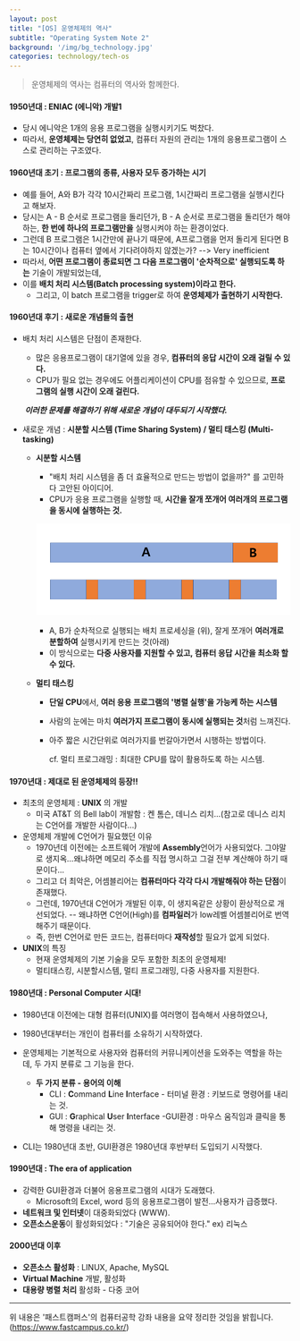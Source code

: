 ```yaml
---
layout: post
title: "[OS] 운영체제의 역사"
subtitle: "Operating System Note 2"
background: '/img/bg_technology.jpg'
categories: technology/tech-os
---
```



> 운영체제의 역사는 컴퓨터의 역사와 함께한다.

#### 1950년대 : ENIAC (에니악) 개발1

- 당시 에니악은 1개의 응용 프로그램을 실행시키기도 벅찼다. 
- 따라서, **운영체제는 당연히 없었고**, 컴퓨터 자원의 관리는 1개의 응용프로그램이 스스로 관리하는 구조였다.



#### 1960년대 초기 : 프로그램의 종류, 사용자 모두 증가하는 시기

- 예를 들어, A와 B가 각각 10시간짜리 프로그램, 1시간짜리 프로그램을 실행시킨다고 해보자.
- 당시는 A - B 순서로 프로그램을 돌리던가, B - A 순서로 프로그램을 돌리던가 해야 하는, **한 번에 하나의 프로그램만을** 실행시켜야 하는 환경이었다.
- 그런데 B 프로그램은 1시간만에 끝나기 때문에, A프로그램을 먼저 돌리게 된다면 B는 10시간이나 컴퓨터 옆에서 기다려야하지 않겠는가? --> Very inefficient
- 따라서, **어떤 프로그램이 종료되면 그 다음 프로그램이 '순차적으로' 실행되도록 하는** 기술이 개발되었는데,
- 이를 **배치 처리 시스템(Batch processing system)이라고 한다.**
  - 그리고, 이 batch 프로그램을 trigger로 하여 **운영체제가 출현하기 시작한다.**



#### 1960년대 후기 : 새로운 개념들의 출현

- 배치 처리 시스템은 단점이 존재한다.

  - 많은 응용프로그램이 대기열에 있을 경우, **컴퓨터의 응답 시간이 오래 걸릴 수 있다.**
  - CPU가 필요 없는 경우에도 어플리케이션이 CPU를 점유할 수 있으므로, **프로그램의 실행 시간이 오래 걸린다.**

  

  ​	***이러한 문제를 해결하기 위해 새로운 개념이 대두되기 시작했다.***



- 새로운 개념 : **시분할 시스템 (Time Sharing System)  / 멀티 태스킹 (Multi-tasking)**

  - **시분할 시스템**
    - "배치 처리 시스템을 좀 더 효율적으로 만드는 방법이 없을까?" 를 고민하다 고안된 아이디어.
    - CPU가 응용 프로그램을 실행할 때, **시간을 잘개 쪼개어 여러개의 프로그램을 동시에 실행하는 것.**

    ![image_1](https://github.com/Sol-cito/OS/blob/main/img/Note2_1.png?raw=true)

    - A, B가 순차적으로 실행되는 배치 프로세싱을 (위), 잘게 쪼개어 **여러개로 분할하여** 실행시키게 만드는 것(아래)
    - 이 방식으로는 **다중 사용자를 지원할 수 있고, 컴퓨터 응답 시간을 최소화 할 수 있다.**

  - **멀티 태스킹**

    - **단일 CPU**에서, **여러 응용 프로그램의 '병렬 실행'을 가능케 하는 시스템**

    - 사람의 눈에는 마치 **여러가지 프로그램이 동시에 실행되는 것**처럼 느껴진다.

    - 아주 짧은 시간단위로 여러가지를 번갈아가면서 시행하는 방법이다.

      cf. 멀티 프로그래밍 : 최대한 CPU를 많이 활용하도록 하는 시스템.

      

#### 1970년대 : 제대로 된 운영체제의 등장!!

- 최초의 운영체제 : **UNIX** 의 개발 
  - 미국 AT&T 의 Bell lab이 개발함 : 켄 톰슨, 데니스 리치...(참고로 데니스 리치는 C언어를 개발한 사람이다...)
- 운영체제 개발에 C언어가 필요했던 이유 
  - 1970년데 이전에는 소프트웨어 개발에 **Assembly**언어가 사용되었다. 그야말로 생지옥...왜냐하면 메모리 주소를 직접 명시하고 그걸 전부 계산해야 하기 때문이다...
  - 그리고 더 최악은, 어셈블리어는 **컴퓨터마다 각각 다시 개발해줘야 하는 단점**이 존재했다.
  - 그런데, 1970년대 C언어가 개발된 이후, 이 생지옥같은 상황이 환상적으로 개선되었다. -- 왜냐하면 C언어(High)를 **컴파일러**가 low레벨 어셈블리어로 번역해주기 때문이다.
  - 즉, 한번 C언어로 만든 코드는, 컴퓨터마다 **재작성**할 필요가 없게 되었다.
- **UNIX**의 특징
  - 현재 운영체제의 기본 기술을 모두 포함한 최초의 운영체제!
  - 멀티태스킹, 시분할시스템, 멀티 프로그래밍, 다중 사용자를 지원한다.



#### 1980년대 : Personal Computer 시대!

- 1980년대 이전에는 대형 컴퓨터(UNIX)를 여러명이 접속해서 사용하였으나,
- 1980년대부터는 개인이 컴퓨터를 소유하기 시작하였다.
- 운영체제는 기본적으로 사용자와 컴퓨터의 커뮤니케이션을 도와주는 역할을 하는데, 두 가지 분류로 그 기능을 한다.
  - **두 가지 분류 - 용어의 이해**
    - CLI : **C**ommand **L**ine **I**nterface - 터미널 환경 : 키보드로 명령어를 내리는 것.
    - GUI : **G**raphical **U**ser **I**nterface  -GUI환경 : 마우스 움직임과 클릭을 통해 명령을 내리는 것.

- CLI는 1980년대 초반, GUI환경은 1980년대 후반부터 도입되기 시작했다.



#### 1990년대 : The era of application

- 강력한 GUI환경과 더불어 응용프로그램의 시대가 도래했다.
  - Microsoft의 Excel, word 등의 응용프로그램이 발전...사용자가 급증했다.
- **네트워크 및 인터넷**이 대중화되었다 (WWW).
- **오픈소스운동**이 활성화되었다 : "기술은 공유되어야 한다." ex) 리눅스



#### 2000년대 이후 

- **오픈소스 활성화** : LINUX, Apache, MySQL
- **Virtual Machine** 개발, 활성화
- **대용량 병렬 처리** 활성화 - 다중 코어

---
위 내용은 '패스트캠퍼스'의 컴퓨터공학 강좌 내용을 요약 정리한 것임을 밝힙니다.
(https://www.fastcampus.co.kr/)